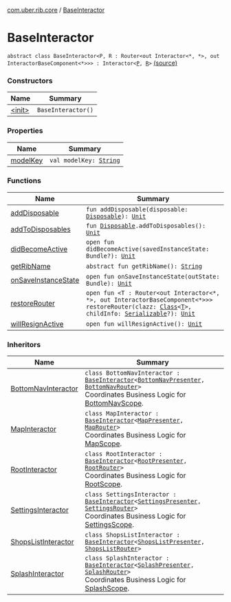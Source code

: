 [com.uber.rib.core](../index.md) / [BaseInteractor](./index.md)

# BaseInteractor

`abstract class BaseInteractor<P, R : Router<out Interactor<*, *>, out InteractorBaseComponent<*>>> : Interactor<`[`P`](index.md#P)`, `[`R`](index.md#R)`>` [(source)](https://github.com/asvid/GdzieTaBiedra/tree/master/app/src/main/java/com/uber/rib/core/BaseInteractor.kt#L10)

### Constructors

| Name | Summary |
|---|---|
| [&lt;init&gt;](-init-.md) | `BaseInteractor()` |

### Properties

| Name | Summary |
|---|---|
| [modelKey](model-key.md) | `val modelKey: `[`String`](https://kotlinlang.org/api/latest/jvm/stdlib/kotlin/-string/index.html) |

### Functions

| Name | Summary |
|---|---|
| [addDisposable](add-disposable.md) | `fun addDisposable(disposable: `[`Disposable`](http://reactivex.io/RxJava/javadoc/io/reactivex/disposables/Disposable.html)`): `[`Unit`](https://kotlinlang.org/api/latest/jvm/stdlib/kotlin/-unit/index.html) |
| [addToDisposables](add-to-disposables.md) | `fun `[`Disposable`](http://reactivex.io/RxJava/javadoc/io/reactivex/disposables/Disposable.html)`.addToDisposables(): `[`Unit`](https://kotlinlang.org/api/latest/jvm/stdlib/kotlin/-unit/index.html) |
| [didBecomeActive](did-become-active.md) | `open fun didBecomeActive(savedInstanceState: Bundle?): `[`Unit`](https://kotlinlang.org/api/latest/jvm/stdlib/kotlin/-unit/index.html) |
| [getRibName](get-rib-name.md) | `abstract fun getRibName(): `[`String`](https://kotlinlang.org/api/latest/jvm/stdlib/kotlin/-string/index.html) |
| [onSaveInstanceState](on-save-instance-state.md) | `open fun onSaveInstanceState(outState: Bundle): `[`Unit`](https://kotlinlang.org/api/latest/jvm/stdlib/kotlin/-unit/index.html) |
| [restoreRouter](restore-router.md) | `open fun <T : Router<out Interactor<*, *>, out InteractorBaseComponent<*>>> restoreRouter(clazz: `[`Class`](https://developer.android.com/reference/java/lang/Class.html)`<`[`T`](restore-router.md#T)`>, childInfo: `[`Serializable`](https://developer.android.com/reference/java/io/Serializable.html)`?): `[`Unit`](https://kotlinlang.org/api/latest/jvm/stdlib/kotlin/-unit/index.html) |
| [willResignActive](will-resign-active.md) | `open fun willResignActive(): `[`Unit`](https://kotlinlang.org/api/latest/jvm/stdlib/kotlin/-unit/index.html) |

### Inheritors

| Name | Summary |
|---|---|
| [BottomNavInteractor](../../com.hedgehog.gdzietabiedra.ribs.bottomnav/-bottom-nav-interactor/index.md) | `class BottomNavInteractor : `[`BaseInteractor`](./index.md)`<`[`BottomNavPresenter`](../../com.hedgehog.gdzietabiedra.ribs.bottomnav/-bottom-nav-interactor/-bottom-nav-presenter/index.md)`, `[`BottomNavRouter`](../../com.hedgehog.gdzietabiedra.ribs.bottomnav/-bottom-nav-router/index.md)`>`<br>Coordinates Business Logic for [BottomNavScope](#). |
| [MapInteractor](../../com.hedgehog.gdzietabiedra.ribs.bottomnav.map/-map-interactor/index.md) | `class MapInteractor : `[`BaseInteractor`](./index.md)`<`[`MapPresenter`](../../com.hedgehog.gdzietabiedra.ribs.bottomnav.map/-map-interactor/-map-presenter/index.md)`, `[`MapRouter`](../../com.hedgehog.gdzietabiedra.ribs.bottomnav.map/-map-router/index.md)`>`<br>Coordinates Business Logic for [MapScope](#). |
| [RootInteractor](../../com.hedgehog.gdzietabiedra.ribs/-root-interactor/index.md) | `class RootInteractor : `[`BaseInteractor`](./index.md)`<`[`RootPresenter`](../../com.hedgehog.gdzietabiedra.ribs/-root-interactor/-root-presenter.md)`, `[`RootRouter`](../../com.hedgehog.gdzietabiedra.ribs/-root-router/index.md)`>`<br>Coordinates Business Logic for [RootScope](#). |
| [SettingsInteractor](../../com.hedgehog.gdzietabiedra.ribs.bottomnav.settings/-settings-interactor/index.md) | `class SettingsInteractor : `[`BaseInteractor`](./index.md)`<`[`SettingsPresenter`](../../com.hedgehog.gdzietabiedra.ribs.bottomnav.settings/-settings-interactor/-settings-presenter/index.md)`, `[`SettingsRouter`](../../com.hedgehog.gdzietabiedra.ribs.bottomnav.settings/-settings-router/index.md)`>`<br>Coordinates Business Logic for [SettingsScope](#). |
| [ShopsListInteractor](../../com.hedgehog.gdzietabiedra.ribs.bottomnav.shopslist/-shops-list-interactor/index.md) | `class ShopsListInteractor : `[`BaseInteractor`](./index.md)`<`[`ShopsListPresenter`](../../com.hedgehog.gdzietabiedra.ribs.bottomnav.shopslist/-shops-list-interactor/-shops-list-presenter/index.md)`, `[`ShopsListRouter`](../../com.hedgehog.gdzietabiedra.ribs.bottomnav.shopslist/-shops-list-router/index.md)`>` |
| [SplashInteractor](../../com.hedgehog.gdzietabiedra.ribs.splash/-splash-interactor/index.md) | `class SplashInteractor : `[`BaseInteractor`](./index.md)`<`[`SplashPresenter`](../../com.hedgehog.gdzietabiedra.ribs.splash/-splash-interactor/-splash-presenter/index.md)`, `[`SplashRouter`](../../com.hedgehog.gdzietabiedra.ribs.splash/-splash-router/index.md)`>`<br>Coordinates Business Logic for [SplashScope](#). |
